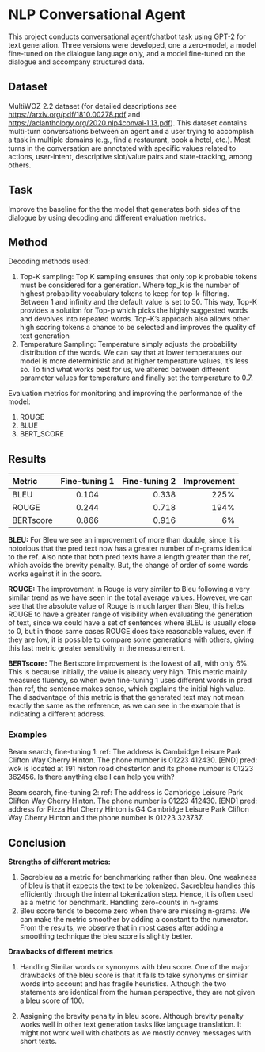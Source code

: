 # NLP Conversational Agent

This project conducts conversational agent/chatbot task using GPT-2 for text generation. Three versions were developed, one a zero-model, a model fine-tuned on the dialogue language only, and a model fine-tuned on the dialogue and accompany structured data.

## Dataset

MultiWOZ 2.2 dataset (for detailed descriptions see https://arxiv.org/pdf/1810.00278.pdf and https://aclanthology.org/2020.nlp4convai‐1.13.pdf). This dataset contains multi-turn conversations between an agent and a user trying to accomplish a task in multiple domains (e.g., find a restaurant, book a hotel, etc.). Most turns in the conversation are annotated with specific values related to actions, user-intent, descriptive slot/value pairs and state-tracking, among others.

## Task

Improve the baseline for the the model that generates both sides of the dialogue by using decoding and different evaluation metrics.

## Method
Decoding methods used:
1. Top-K sampling:
    Top K sampling ensures that only top k probable tokens must be considered for a generation. Where top_k is the number of highest probability vocabulary tokens to keep for top-k-filtering. Between 1 and infinity and the default value is set to 50. This way, Top-K provides a solution for Top-p which picks the highly suggested words and devolves into repeated words. Top-K’s approach also allows other high scoring tokens a chance to be selected and improves the quality of text generation
2. Temperature Sampling:
    Temperature simply adjusts the probability distribution of the words. We can say that at lower temperatures our model is more deterministic and at higher temperature values, it’s less so. To find what works best for us, we altered between different parameter values for temperature and finally set the temperature to 0.7.

Evaluation metrics for monitoring and improving the performance of the model:
1. ROUGE
2. BLUE
3. BERT_SCORE 


## Results

| Metric | Fine-tuning 1 | Fine-tuning 2 | Improvement|
| :------------ |:---------------:| -----:|-----:|
| BLEU| 0.104 | 0.338 | 225%|  
| ROUGE| 0.244 | 0.718 | 194% |
| BERTscore| 0.866 | 0.916 | 6% |

**BLEU:** For Bleu we see an improvement of more than double, since it is notorious that the pred text now has a greater number of n-grams identical to the ref. Also note that both pred texts have a length greater than the ref, which avoids the brevity penalty. But, the change of order of some words works against it in the score.

**ROUGE:** The improvement in Rouge is very similar to Bleu following a very similar trend as we have seen in the total average values. However, we can see that the absolute value of Rouge is much larger than Bleu, this helps ROUGE to have a greater range of visibility when evaluating the generation of text, since we could have a set of sentences where BLEU is usually close to 0, but in those same cases ROUGE does take reasonable values, even if they are low, it is possible to compare some generations with others, giving this last metric greater sensitivity in the measurement.

**BERTscore:** The Bertscore improvement is the lowest of all, with only 6%. This is because initially, the value is already very high. This metric mainly measures fluency, so when even fine-tuning 1 uses different words in pred than ref, the sentence makes sense, which explains the initial high value. The disadvantage of this metric is that the generated text may not mean exactly the same as the reference, as we can see in the example that is indicating a different address.

### Examples

Beam search, fine-tuning 1:
ref:   The address is Cambridge Leisure Park Clifton Way Cherry Hinton. The phone number is 01223 412430. [END]
pred:  wok is located at 191 histon road chesterton and its phone number is 01223 362456. Is there anything else I can help you with?

Beam search, fine-tuning 2:
​​ref:   The address is Cambridge Leisure Park Clifton Way Cherry Hinton. The phone number is 01223 412430. [END]
pred:  address for Pizza Hut Cherry Hinton is G4 Cambridge Leisure Park Clifton Way Cherry Hinton and the phone number is 01223 323737.

## Conclusion

**Strengths of different metrics:**
1. Sacrebleu as a metric for benchmarking rather than bleu. One weakness of bleu is that it expects the text to be tokenized. Sacrebleu handles this efficiently through the internal tokenization step. Hence, it is often used as a metric for benchmark.
Handling zero-counts in n-grams
2. Bleu score tends to become zero when there are missing n-grams. We can make the metric smoother by adding a constant to the numerator. From the results, we observe that in most cases after adding a smoothing technique the bleu score is slightly better. 

**Drawbacks of different metrics**
1. Handling Similar words or synonyms with bleu score. One of the major drawbacks of the bleu score is that it fails to take synonyms or similar words into account and has fragile heuristics. Although the two statements are identical from the human perspective, they are not given a bleu score of 100.

2. Assigning the brevity penalty in bleu score. Although brevity penalty works well in other text generation tasks like language translation. It might not work well with chatbots as we mostly convey messages with short texts.


